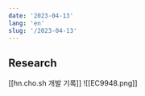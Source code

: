 ```yaml
---
date: '2023-04-13'
lang: 'en'
slug: '/2023-04-13'
---
```


## Research

[[hn.cho.sh 개발 기록]]
![[EC9948.png]]
